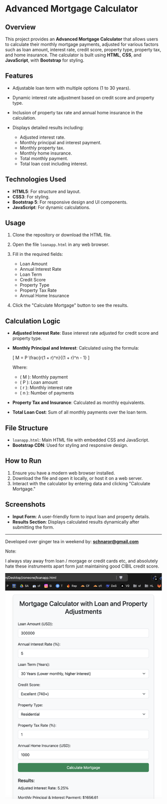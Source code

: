 
# Advanced Mortgage Calculator

## Overview
This project provides an **Advanced Mortgage Calculator** that allows users to calculate their monthly mortgage payments, adjusted for various factors such as loan amount, interest rate, credit score, property type, property tax, and home insurance. The calculator is built using **HTML**, **CSS**, and **JavaScript**, with **Bootstrap** for styling.

## Features
- Adjustable loan term with multiple options (1 to 30 years).
- Dynamic interest rate adjustment based on credit score and property type.
- Inclusion of property tax rate and annual home insurance in the calculation.
- Displays detailed results including:

  - Adjusted interest rate.
  - Monthly principal and interest payment.
  - Monthly property tax.
  - Monthly home insurance.
  - Total monthly payment.
  - Total loan cost including interest.

## Technologies Used

- **HTML5**: For structure and layout.
- **CSS3**: For styling.
- **Bootstrap 5**: For responsive design and UI components.
- **JavaScript**: For dynamic calculations.

## Usage

1. Clone the repository or download the HTML file.
2. Open the file `loanapp.html` in any web browser.
3. Fill in the required fields:

   - Loan Amount
   - Annual Interest Rate
   - Loan Term
   - Credit Score
   - Property Type
   - Property Tax Rate
   - Annual Home Insurance

4. Click the "Calculate Mortgage" button to see the results.

## Calculation Logic

- **Adjusted Interest Rate**: Base interest rate adjusted for credit score and property type.
- **Monthly Principal and Interest**: Calculated using the formula:

  \[
  M = P \frac{r(1 + r)^n}{(1 + r)^n - 1}
  \]

  Where:
  - \( M \): Monthly payment
  - \( P \): Loan amount
  - \( r \): Monthly interest rate
  - \( n \): Number of payments

- **Property Tax and Insurance**: Calculated as monthly equivalents.
- **Total Loan Cost**: Sum of all monthly payments over the loan term.

## File Structure

- `loanapp.html`: Main HTML file with embedded CSS and JavaScript.
- **Bootstrap CDN**: Used for styling and responsive design.

## How to Run
1. Ensure you have a modern web browser installed.
2. Download the file and open it locally, or host it on a web server.
3. Interact with the calculator by entering data and clicking "Calculate Mortgage."

## Screenshots
- **Input Form**: A user-friendly form to input loan and property details.
- **Results Section**: Displays calculated results dynamically after submitting the form.

---

Developed over ginger tea in weekend by: **schnaror@gmail.com**

Note:

I always stay away from loan / morgage or credit cards etc, and absolutely hate these instruments apart form just maintaining good CIBIL credit score.


![alt text](image-1.png)
